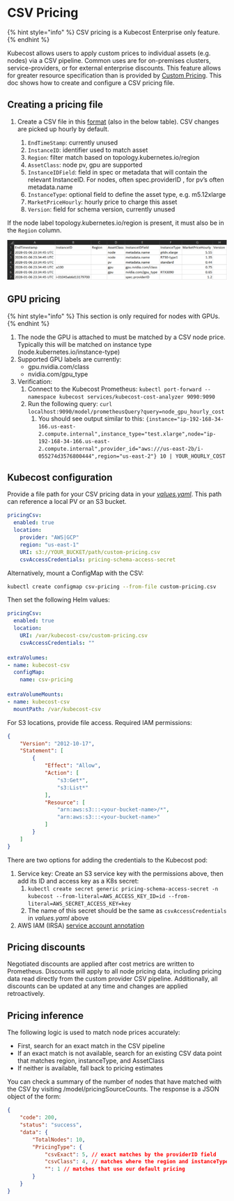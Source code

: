 # CSV Pricing

{% hint style="info" %}
CSV pricing is a Kubecost Enterprise only feature.
{% endhint %}

Kubecost allows users to apply custom prices to individual assets (e.g. nodes) via a CSV pipeline. Common uses are for on-premises clusters, service-providers, or for external enterprise discounts. This feature allows for greater resource specification than is provided by [Custom Pricing](/architecture/pricing-sources-matrix.md#custom-pricing). This doc shows how to create and configure a CSV pricing file.

## Creating a pricing file

1.  Create a CSV file in this [format](https://github.com/kubecost/cost-analyzer-helm-chart/blob/v2.6/cost-analyzer/custom-pricing.csv) (also in the below table). CSV changes are picked up hourly by default.

    1. `EndTimeStamp`: currently unused
    2. `InstanceID`: identifier used to match asset
    3. `Region`: filter match based on topology.kubernetes.io/region
    4. `AssetClass`: node pv, gpu are supported
    5. `InstanceIDField`: field in spec or metadata that will contain the relevant InstanceID. For nodes, often spec.providerID , for pv’s often metadata.name
    6. `InstanceType`: optional field to define the asset type, e.g. m5.12xlarge
    7. `MarketPriceHourly`: hourly price to charge this asset
    8. `Version`: field for schema version, currently unused

If the node label topology.kubernetes.io/region is present, it must also be in the `Region` column.

![Pricing table](/images/pricing.png)

## GPU pricing

{% hint style="info" %}
This section is only required for nodes with GPUs.
{% endhint %}

1. The node the GPU is attached to must be matched by a CSV node price. Typically this will be matched on instance type (node.kubernetes.io/instance-type)
2. Supported GPU labels are currently:
   * gpu.nvidia.com/class
   * nvidia.com/gpu\_type
3. Verification:
   1. Connect to the Kubecost Prometheus: `kubectl port-forward --namespace kubecost services/kubecost-cost-analyzer 9090:9090`
   2. Run the following query: `curl localhost:9090/model/prometheusQuery?query=node_gpu_hourly_cost`
      1. You should see output similar to this: `{instance="ip-192-168-34-166.us-east-2.compute.internal",instance_type="test.xlarge",node="ip-192-168-34-166.us-east-2.compute.internal",provider_id="aws:///us-east-2b/i-055274d3576800444",region="us-east-2"} 10 | YOUR_HOURLY_COST`

## Kubecost configuration

Provide a file path for your CSV pricing data in your [*values.yaml*](https://github.com/kubecost/cost-analyzer-helm-chart/blob/v2.6/cost-analyzer/values-custom-pricing.yaml). This path can reference a local PV or an S3 bucket.

```yaml
pricingCsv:
  enabled: true
  location:
    provider: "AWS|GCP"
    region: "us-east-1"
    URI: s3://YOUR_BUCKET/path/custom-pricing.csv
    csvAccessCredentials: pricing-schema-access-secret
```

Alternatively, mount a ConfigMap with the CSV:

```sh
kubectl create configmap csv-pricing --from-file custom-pricing.csv
```

Then set the following Helm values:

```yaml
pricingCsv:
  enabled: true
  location:
    URI: /var/kubecost-csv/custom-pricing.csv
    csvAccessCredentials: ""

extraVolumes:
- name: kubecost-csv
  configMap:
    name: csv-pricing

extraVolumeMounts:
- name: kubecost-csv
  mountPath: /var/kubecost-csv
```

For S3 locations, provide file access. Required IAM permissions:

```json
{
    "Version": "2012-10-17",
    "Statement": [
        {
            "Effect": "Allow",
            "Action": [
                "s3:Get*",
                "s3:List*"
            ],
            "Resource": [
                "arn:aws:s3:::<your-bucket-name>/*",
                "arn:aws:s3:::<your-bucket-name>"
            ]
        }
    ]
}
```

There are two options for adding the credentials to the Kubecost pod:

1. Service key: Create an S3 service key with the permissions above, then add its ID and access key as a K8s secret:
   1. `kubectl create secret generic pricing-schema-access-secret -n kubecost --from-literal=AWS_ACCESS_KEY_ID=id --from-literal=AWS_SECRET_ACCESS_KEY=key`
   2. The name of this secret should be the same as `csvAccessCredentials` in _values.yaml_ above
2. AWS IAM (IRSA) [service account annotation](https://docs.aws.amazon.com/eks/latest/userguide/adot-iam.html)

## Pricing discounts

Negotiated discounts are applied after cost metrics are written to Prometheus. Discounts will apply to all node pricing data, including pricing data read directly from the custom provider CSV pipeline. Additionally, all discounts can be updated at any time and changes are applied retroactively.

## Pricing inference

The following logic is used to match node prices accurately:

* First, search for an exact match in the CSV pipeline
* If an exact match is not available, search for an existing CSV data point that matches region, instanceType, and AssetClass
* If neither is available, fall back to pricing estimates

You can check a summary of the number of nodes that have matched with the CSV by visiting /model/pricingSourceCounts. The response is a JSON object of the form:

```json
{
    "code": 200,
    "status": "success",
    "data": {
        "TotalNodes": 10,
        "PricingType": {
            "csvExact": 5, // exact matches by the providerID field
            "csvClass": 4, // matches where the region and instanceType match
            "": 1 // matches that use our default pricing
        }
    }
}
```
